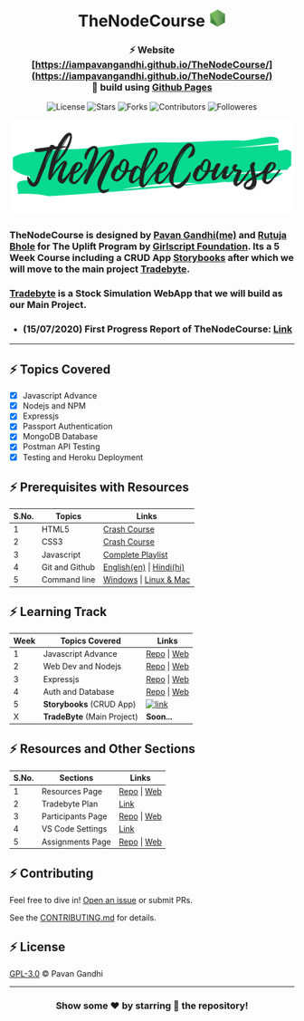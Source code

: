 <div align="center">

# **TheNodeCourse** <img height="30" src="https://raw.githubusercontent.com/github/explore/80688e429a7d4ef2fca1e82350fe8e3517d3494d/topics/nodejs/nodejs.png">

### ⚡ Website [https://iampavangandhi.github.io/TheNodeCourse/](https://iampavangandhi.github.io/TheNodeCourse/) <br> 🔧 build using [Github Pages](https://pages.github.com/)

![License](https://img.shields.io/github/license/iampavangandhi/TheNodeCourse?color=%2308da90&label=License&style=flat-square) ![Stars](https://img.shields.io/github/stars/iampavangandhi/TheNodeCourse?color=%2308da90&label=Stars&style=flat-square) ![Forks](https://img.shields.io/github/forks/iampavangandhi/TheNodeCourse?color=%2308da90&label=Forks&style=flat-square) ![Contributors](https://img.shields.io/github/contributors/iampavangandhi/TheNodeCourse?color=%2308da90&label=Contributors&style=flat-square) ![Followeres](https://img.shields.io/github/followers/iampavangandhi?color=%2308da90&label=Followers&style=flat-square)

![logo](assets/logo.png)

</div>

### TheNodeCourse is designed by [Pavan Gandhi(me)](https://github.com/iampavangandhi) and [Rutuja Bhole](https://github.com/vectorrb) for The Uplift Program by [Girlscript Foundation](https://www.girlscript.tech/home). Its a 5 Week Course including a CRUD App [Storybooks](https://github.com/iampavangandhi/Storybooks) after which we will move to the main project **[Tradebyte](https://github.com/iampavangandhi/TheNodeCourse/blob/master/assets/Tradebyte.pdf)**.

### **[Tradebyte](https://github.com/iampavangandhi/TheNodeCourse/blob/master/assets/Tradebyte.pdf)** is a Stock Simulation WebApp that we will build as our Main Project.

- ### (15/07/2020) First Progress Report of TheNodeCourse: [Link](https://github.com/iampavangandhi/TheNodeCourse/blob/master/assets/Progress%20Report.pdf)

---

## ⚡ Topics Covered

- [x] Javascript Advance
- [x] Nodejs and NPM
- [x] Expressjs
- [x] Passport Authentication
- [x] MongoDB Database
- [x] Postman API Testing
- [x] Testing and Heroku Deployment

## ⚡ Prerequisites with Resources

| S.No. | Topics         | Links                                                                                         |
| ----- | -------------- | --------------------------------------------------------------------------------------------- |
| 1     | HTML5          | [Crash Course](https://youtu.be/UB1O30fR-EE)                                                  |
| 2     | CSS3           | [Crash Course](https://youtu.be/yfoY53QXEnI)                                                  |
| 3     | Javascript     | [Complete Playlist](https://www.youtube.com/playlist?list=PLDyQo7g0_nsX8_gZAB8KD1lL4j4halQBJ) |
| 4     | Git and Github | [English(en)](https://youtu.be/SWYqp7iY_Tc) \| [Hindi(hi)](https://youtu.be/iR5WIknxdkY)      |
| 5     | Command line   | [Windows](https://youtu.be/QISdBQDEiJ8) \| [Linux & Mac](https://youtu.be/BGjTboXjH28)        |

## ⚡ Learning Track

| Week | Topics Covered               | Links                                                                                                                                                                                     |
| ---- | ---------------------------- | ----------------------------------------------------------------------------------------------------------------------------------------------------------------------------------------- |
| 1    | Javascript Advance           | [Repo](https://github.com/iampavangandhi/TheNodeCourse/tree/master/01%20Javascript%20Advance) \| [Web](https://iampavangandhi.github.io/TheNodeCourse/01%20Javascript%20Advance/)         |
| 2    | Web Dev and Nodejs           | [Repo](https://github.com/iampavangandhi/TheNodeCourse/tree/master/02%20Web%20Dev%20and%20Nodejs) \| [Web](https://iampavangandhi.github.io/TheNodeCourse/02%20Web%20Dev%20and%20Nodejs/) |
| 3    | Expressjs                    | [Repo](https://github.com/iampavangandhi/TheNodeCourse/tree/master/03%20Expressjs) \| [Web](https://iampavangandhi.github.io/TheNodeCourse/03%20Expressjs/)                               |
| 4    | Auth and Database            | [Repo](https://github.com/iampavangandhi/TheNodeCourse/tree/master/04%20Auth%20and%20Database) \| [Web](https://iampavangandhi.github.io/TheNodeCourse/04%20Auth%20and%20Database/)       |
| 5    | **Storybooks** (CRUD App)    | [![link](https://img.shields.io/badge/STORYBOOKS-2648ff?style=for-the-badge&logo=github)](https://github.com/iampavangandhi/Storybooks)                                                   |
| X    | **TradeByte** (Main Project) | **Soon...**                                                                                                                                                                               |

## ⚡ Resources and Other Sections

| S.No. | Sections          | Links                                                                                                                                                   |
| ----- | ----------------- | ------------------------------------------------------------------------------------------------------------------------------------------------------- |
| 1     | Resources Page    | [Repo](https://github.com/iampavangandhi/TheNodeCourse/tree/master/resources) \| [Web](https://iampavangandhi.github.io/TheNodeCourse/resources/)       |
| 2     | Tradebyte Plan    | [Link](https://github.com/iampavangandhi/TheNodeCourse/blob/master/assets/Tradebyte.pdf)                                                                |
| 3     | Participants Page | [Repo](https://github.com/iampavangandhi/TheNodeCourse/tree/master/participants) \| [Web](https://iampavangandhi.github.io/TheNodeCourse/participants/) |
| 4     | VS Code Settings  | [Link](https://gist.github.com/iampavangandhi/039b1dc5a7cdcb007ab3691814d53130)                                                                         |
| 5     | Assignments Page  | [Repo](https://github.com/iampavangandhi/TheNodeCourse/tree/master/assignments) \| [Web](https://iampavangandhi.github.io/TheNodeCourse/assignments/)   |

## ⚡ Contributing

Feel free to dive in! [Open an issue](https://github.com/iampavangandhi/TheNodeCourse/issues/new) or submit PRs.

See the [CONTRIBUTING.md](https://github.com/iampavangandhi/TheNodeCourse/blob/master/CONTRIBUTING.md) for details.

## ⚡ License

[GPL-3.0](LICENSE) © Pavan Gandhi

---

<div align="center">

### Show some ❤️ by starring 🌟 the repository!

</div>
